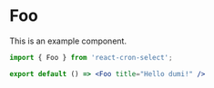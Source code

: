 # Foo

This is an example component.

```jsx
import { Foo } from 'react-cron-select';

export default () => <Foo title="Hello dumi!" />
```
